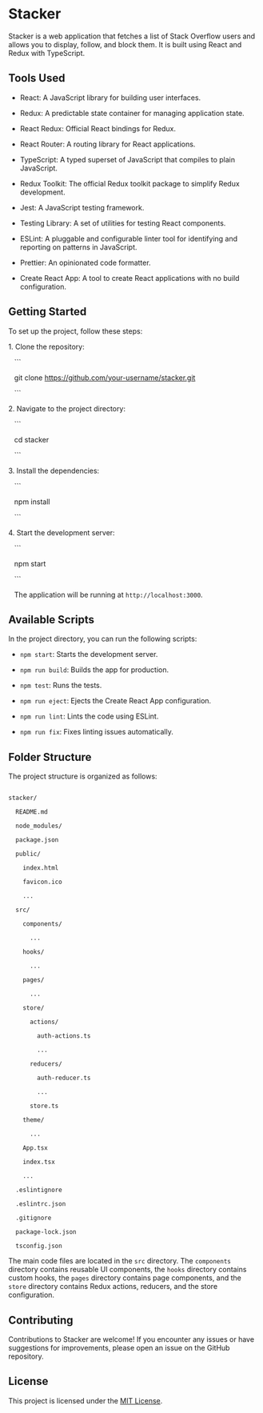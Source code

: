 # Stacker

Stacker is a web application that fetches a list of Stack Overflow users and allows you to display, follow, and block them. It is built using React and Redux with TypeScript.

## Tools Used

- React: A JavaScript library for building user interfaces.

- Redux: A predictable state container for managing application state.

- React Redux: Official React bindings for Redux.

- React Router: A routing library for React applications.

- TypeScript: A typed superset of JavaScript that compiles to plain JavaScript.

- Redux Toolkit: The official Redux toolkit package to simplify Redux development.

- Jest: A JavaScript testing framework.

- Testing Library: A set of utilities for testing React components.

- ESLint: A pluggable and configurable linter tool for identifying and reporting on patterns in JavaScript.

- Prettier: An opinionated code formatter.

- Create React App: A tool to create React applications with no build configuration.

## Getting Started

To set up the project, follow these steps:

1\. Clone the repository:

   ```

   git clone https://github.com/your-username/stacker.git

   ```

2\. Navigate to the project directory:

   ```

   cd stacker

   ```

3\. Install the dependencies:

   ```

   npm install

   ```

4\. Start the development server:

   ```

   npm start

   ```

   The application will be running at `http://localhost:3000`.

## Available Scripts

In the project directory, you can run the following scripts:

- `npm start`: Starts the development server.

- `npm run build`: Builds the app for production.

- `npm test`: Runs the tests.

- `npm run eject`: Ejects the Create React App configuration.

- `npm run lint`: Lints the code using ESLint.

- `npm run fix`: Fixes linting issues automatically.

## Folder Structure

The project structure is organized as follows:

```

stacker/

  README.md

  node_modules/

  package.json

  public/

    index.html

    favicon.ico

    ...

  src/

    components/

      ...

    hooks/

      ...

    pages/

      ...

    store/

      actions/

        auth-actions.ts

        ...

      reducers/

        auth-reducer.ts

        ...

      store.ts

    theme/

      ...

    App.tsx

    index.tsx

    ...

  .eslintignore

  .eslintrc.json

  .gitignore

  package-lock.json

  tsconfig.json

```

The main code files are located in the `src` directory. The `components` directory contains reusable UI components, the `hooks` directory contains custom hooks, the `pages` directory contains page components, and the `store` directory contains Redux actions, reducers, and the store configuration.

## Contributing

Contributions to Stacker are welcome! If you encounter any issues or have suggestions for improvements, please open an issue on the GitHub repository.

## License

This project is licensed under the [MIT License](https://opensource.org/licenses/MIT).

